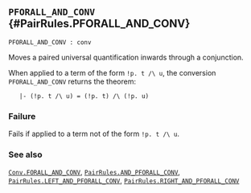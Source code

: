 ## `PFORALL_AND_CONV` {#PairRules.PFORALL_AND_CONV}


```
PFORALL_AND_CONV : conv
```



Moves a paired universal quantification inwards through a conjunction.


When applied to a term of the form `!p. t /\ u`, the conversion
`PFORALL_AND_CONV` returns the theorem:
    
       |- (!p. t /\ u) = (!p. t) /\ (!p. u)
    



### Failure

Fails if applied to a term not of the form `!p. t /\ u`.

### See also

[`Conv.FORALL_AND_CONV`](#Conv.FORALL_AND_CONV), [`PairRules.AND_PFORALL_CONV`](#PairRules.AND_PFORALL_CONV), [`PairRules.LEFT_AND_PFORALL_CONV`](#PairRules.LEFT_AND_PFORALL_CONV), [`PairRules.RIGHT_AND_PFORALL_CONV`](#PairRules.RIGHT_AND_PFORALL_CONV)

